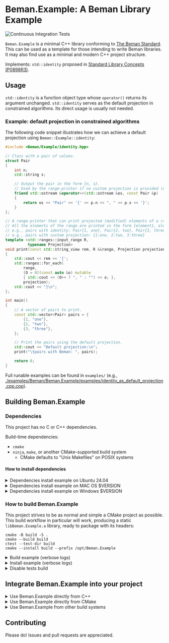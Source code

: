 <!--
SPDX-License-Identifier: Apache-2.0 WITH LLVM-exception
-->

# Beman.Example: A Beman Library Example

![Continuous Integration Tests](https://github.com/beman-project/Example/actions/workflows/ci_tests.yml/badge.svg)

`Beman.Example` is a minimal C++ library conforming to [The Beman Standard](https://github.com/beman-project/beman/blob/main/docs/beman-standard.md). This can be used as a template for those intending to write Beman libraries. It may also find use as a minimal and modern  C++ project structure.

Implements: `std::identity` proposed in [Standard Library Concepts (P0898R3)](https://wg21.link/P0898R3).


## Usage

`std::identity` is a function object type whose `operator()` returns its argument unchanged. `std::identity` serves as the default projection in constrained algorithms. Its direct usage is usually not needed.

### Example: default projection in constrained algorithms

 The following code snippet illustrates how we can achieve a default projection using `Beman::Example::identity`:


```cpp
#include <Beman/Example/identity.hpp> 

// Class with a pair of values.
struct Pair
{
    int n;
    std::string s;

    // Output the pair in the form {n, s}.
    // Used by the range-printer if no custom projection is provided (default: identity projection).
    friend std::ostream &operator<<(std::ostream &os, const Pair &p)
    {
        return os << "Pair" << '{' << p.n << ", " << p.s << '}';
    }
};

// A range-printer that can print projected (modified) elements of a range.
// All the elements of the range are printed in the form {element1, element2, ...}.
// e.g., pairs with identity: Pair{1, one}, Pair{2, two}, Pair{3, three}
// e.g., pairs with custom projection: {1:one, 2:two, 3:three}
template <std::ranges::input_range R,
          typename Projection>
void print(const std::string_view rem, R &&range, Projection projection = Beman::Example::identity>)
{
    std::cout << rem << '{';
    std::ranges::for_each(
        range,
        [O = 0](const auto &o) mutable
        { std::cout << (O++ ? ", " : "") << o; },
        projection);
    std::cout << "}\n";
};

int main()
{
    // A vector of pairs to print.
    const std::vector<Pair> pairs = {
        {1, "one"},
        {2, "two"},
        {3, "three"},
    };

    // Print the pairs using the default projection.
    std::cout << "Default projection:\n";
    print("\tpairs with Beman: ", pairs);

    return 0;
}

```

Full runable examples can be found in `examples/` (e.g., [./examples/Beman/Beman.Example/examples/identity_as_default_projection.cpp.cpp](./examples/Beman/Beman.Example/examples/identity_as_default_projection.cpp.cpp)).

## Building Beman.Example

### Dependencies
<!-- TODO Darius: rewrite section!-->

This project has no C or C++ dependencies.

Build-time dependencies:

- `cmake`
- `ninja`, `make`, or another CMake-supported build system
  - CMake defaults to "Unix Makefiles" on POSIX systems

#### How to install dependencies

<!-- TODO Darius: rewrite section!-->

<details>
<summary>Dependencies install example on Ubuntu 24.04  </summary>

<!-- TODO Darius: rewrite section!-->

```shell
# Install tools:
apt-get install -y cmake make ninja-build

# Example of toolchains:
apt-get install                           \
  g++-14 gcc-14 gcc-13 g++-14             \
  clang-18 clang++-18 clang-17 clang++-17
```

</details>

<details>
<summary>Dependencies install example on MAC OS $VERSION </summary>

<!-- TODO Darius: rewrite section!-->
```shell
# TODO
```

</details>

<details>
<summary>Dependencies install example on Windows $VERSION  </summary>
<!-- TODO Darius: rewrite section!-->

```shell
# TODO
```

</details>

### How to build Beman.Example

This project strives to be as normal and simple a CMake project as possible. This build workflow in particular will work, producing a static `libBeman.Example.a` library, ready to package with its headers:

```shell
cmake -B build -S .
cmake --build build
ctest --test-dir build
cmake --install build --prefix /opt/Beman.Example
```

<details>
<summary> Build example (verbose logs) </summary>

```shell
# Configure example.
$ cmake -B build -S .
-- The CXX compiler identification is GNU 13.2.0
-- Detecting CXX compiler ABI info
-- Detecting CXX compiler ABI info - done
-- Check for working CXX compiler: /usr/bin/c++ - skipped
-- Detecting CXX compile features
-- Detecting CXX compile features - done
-- Configuring done (0.1s)
-- Generating done (0.0s)
-- Build files have been written to: /path/to/repo/build

# Build example.
$ cmake --build build
[ 10%] Building CXX object src/Beman/Example/CMakeFiles/Beman.Example.dir/identity.cpp.o
[ 20%] Linking CXX static library libBeman.Example.a
[ 20%] Built target Beman.Example
[ 30%] Building CXX object _deps/googletest-build/googletest/CMakeFiles/gtest.dir/src/gtest-all.cc.o
[ 40%] Linking CXX static library ../../../lib/libgtest.a
[ 40%] Built target gtest
[ 50%] Building CXX object _deps/googletest-build/googletest/CMakeFiles/gtest_main.dir/src/gtest_main.cc.o
[ 60%] Linking CXX static library ../../../lib/libgtest_main.a
[ 60%] Built target gtest_main
[ 70%] Building CXX object src/Beman/Example/tests/CMakeFiles/Beman.Example.Test.dir/identity.t.cpp.o
[ 80%] Linking CXX executable Beman.Example.Test
[ 80%] Built target Beman.Example.Test
[ 90%] Building CXX object examples/CMakeFiles/identity_usage.dir/identity_usage.cpp.o
[100%] Linking CXX executable identity_usage
[100%] Built target identity_usage

# Run tests example.
$ ctest --test-dir build
Internal ctest changing into directory: /home/dariusn/git/Beman/Beman.Example/build
Test project /home/dariusn/git/Beman/Beman.Example/build
    Start 1: IdentityTest.call_identity_with_int
1/4 Test #1: IdentityTest.call_identity_with_int ...........   Passed    0.00 sec
    Start 2: IdentityTest.call_identity_with_custom_type
2/4 Test #2: IdentityTest.call_identity_with_custom_type ...   Passed    0.00 sec
    Start 3: IdentityTest.compare_std_vs_beman
3/4 Test #3: IdentityTest.compare_std_vs_beman .............   Passed    0.00 sec
    Start 4: IdentityTest.check_is_transparent
4/4 Test #4: IdentityTest.check_is_transparent .............   Passed    0.00 sec

100% tests passed, 0 tests failed out of 4

Total Test time (real) =   0.01 sec


# Run examples.
$ build/examples/identity_usage
2024

```

</details>

<details>
<summary> Install example (verbose logs) </summary>

```shell
# Install build artifacts from `build` directory into `opt/Beman.Example` path.
$ cmake --install build --prefix /opt/Beman.Example
-- Install configuration: ""
-- Up-to-date: /opt/Beman.Example/lib/libBeman.Example.a
-- Up-to-date: /opt/Beman.Example/include
-- Up-to-date: /opt/Beman.Example/include/Beman
-- Up-to-date: /opt/Beman.Example/include/Beman/Example
-- Up-to-date: /opt/Beman.Example/include/Beman/Example/identity.hpp

# Check tree.
$ tree /opt/Beman.Example
/opt/Beman.Example
├── include
│   └── Beman
│       └── Example
│           └── identity.hpp
└── lib
    └── libBeman.Example.a

5 directories, 2 files
```

</details>

<details>
<summary> Disable tests build </summary>

To build this project with tests disabled (and their dependencies), simply use `BUILD_TESTING=OFF` as documented in upstream [CMake documentation](https://cmake.org/cmake/help/latest/module/CTest.html):

```shell
cmake -B build -S . -DBUILD_TESTING=OFF
```

</details>

## Integrate Beman.Example into your project

<details>
<summary> Use Beman.Example directly from C++ </summary>
<!-- TODO Darius: rewrite section!-->

If you want to use `Beman.Example` from your project, you can include `Beman/Example/*.hpp`  files from your C++ source files

```cpp
#include <Beman/Example/identity.hpp>
```

and directly link with `libBeman.Example.a`

```shell
# Assume /opt/Beman.Example staging directory.
$ c++ -o identity_usage examples/identity_usage.cpp \
    -I /opt/Beman.Example/include/ \
    -lBeman.Example -L /opt/Beman.Example/lib/ 
```

</details>

<details>
<summary> Use Beman.Example directly from CMake </summary>

<!-- TODO Darius: rewrite section! Add examples. -->

For CMake based projects, you will need to use the `Beman.Example` CMake module to define the `Beman.Example` CMake target:

```cmake
find_package(Beman.Example REQUIRED)
```

You will also need to add `Beman::Example` to the link libraries of any libraries or executables that include `Beman/Example/*.hpp` in their source or header file.

```cmake
target_link_libraries(yourlib PUBLIC Beman::Example)
```

</details>

<details>
<summary> Use Beman.Example from other build systems </summary>

<!-- TODO Darius: rewrite section! Add examples. -->

Build systems that support `pkg-config` by providing a `Beman.Example.pc` file. Build systems that support interoperation via `pkg-config` should be able to detect `Beman.Example` for you automatically.

</details>

## Contributing

Please do! Issues and pull requests are appreciated.
